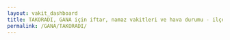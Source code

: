 ```yaml
---
layout: vakit_dashboard
title: TAKORADI, GANA için iftar, namaz vakitleri ve hava durumu - ilçe/eyalet seç
permalink: /GANA/TAKORADI/
---
```


<script type="text/javascript">
  var GLOBAL_COUNTRY = 'GANA';
  var GLOBAL_CITY = 'TAKORADI';
  var GLOBAL_STATE = '';
  var lat = 72;
  var lon = 21;
</script>

